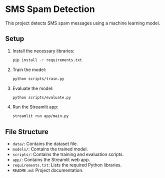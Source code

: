 # SMS Spam Detection

This project detects SMS spam messages using a machine learning model.

## Setup

1. Install the necessary libraries:

   ```sh
   pip install -r requirements.txt
   ```

2. Train the model:

   ```sh
   python scripts/train.py
   ```

3. Evaluate the model:

   ```sh
   python scripts/evaluate.py
   ```

4. Run the Streamlit app:

   ```sh
   streamlit run app/main.py
   ```

## File Structure

- `data/`: Contains the dataset file.
- `models/`: Contains the trained model.
- `scripts/`: Contains the training and evaluation scripts.
- `app/`: Contains the Streamlit web app.
- `requirements.txt`: Lists the required Python libraries.
- `README.md`: Project documentation.
